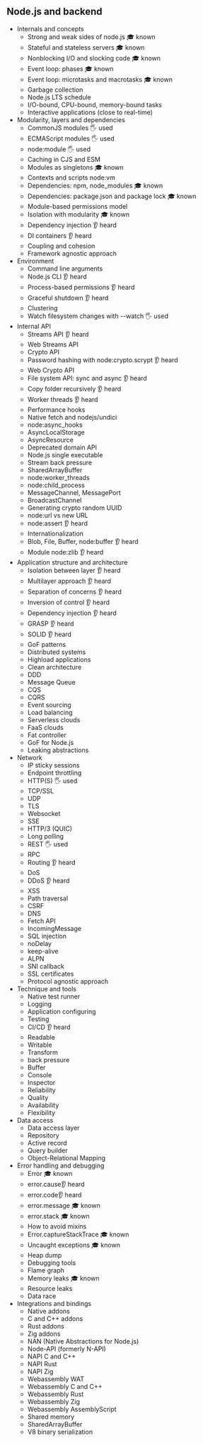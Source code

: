 ## Node.js and backend

- Internals and concepts
  - Strong and weak sides of node.js 🎓 known
  - Stateful and stateless servers 🎓 known
  - Nonblocking I/O and slocking code 🎓 known
  - Event loop: phases 🎓 known
  - Event loop: microtasks and macrotasks 🎓 known
  - Garbage collection
  - Node.js LTS schedule
  - I/O-bound, CPU-bound, memory-bound tasks
  - Interactive applications (close to real-time) 
- Modularity, layers and dependencies
  - CommonJS modules 🖐️ used
  - ECMAScript modules 🖐️ used
  - node:module 🖐️ used
  - Caching in CJS and ESM
  - Modules as singletons 🎓 known
  - Contexts and scripts node:vm
  - Dependencies: npm, node_modules 🎓 known
  - Dependencies: package.json and package lock 🎓 known
  - Module-based permissions model
  - Isolation with modularity 🎓 known
  - Dependency injection 👂 heard
  - DI containers 👂 heard
  - Coupling and cohesion
  - Framework agnostic approach
- Environment
  - Command line arguments
  - Node.js CLI 👂 heard
  - Process-based permissions 👂 heard
  - Graceful shutdown 👂 heard
  - Clustering
  - Watch filesystem changes with --watch 🖐️ used
- Internal API
  - Streams API 👂 heard
  - Web Streams API
  - Crypto API
  - Password hashing with node:crypto.scrypt 👂 heard
  - Web Crypto API
  - File system API: sync and async  👂 heard
  - Copy folder recursively 👂 heard
  - Worker threads 👂 heard
  - Performance hooks
  - Native fetch and nodejs/undici
  - node:async_hooks
  - AsyncLocalStorage
  - AsyncResource
  - Deprecated domain API
  - Node.js single executable
  - Stream back pressure
  - SharedArrayBuffer
  - node:worker_threads
  - node:child_process
  - MessageChannel, MessagePort
  - BroadcastChannel
  - Generating crypto random UUID
  - node:url vs new URL
  - node:assert 👂 heard
  - Internationalization
  - Blob, File, Buffer, node:buffer 👂 heard
  - Module node:zlib 👂 heard
- Application structure and architecture
  - Isolation between layer 👂 heard
  - Multilayer approach 👂 heard
  - Separation of concerns 👂 heard
  - Inversion of control 👂 heard
  - Dependency injection 👂 heard
  - GRASP 👂 heard
  - SOLID 👂 heard
  - GoF patterns
  - Distributed systems
  - Highload applications
  - Clean architecture
  - DDD
  - Message Queue
  - CQS
  - CQRS
  - Event sourcing
  - Load balancing
  - Serverless clouds
  - FaaS clouds
  - Fat controller
  - GoF for Node.js
  - Leaking abstractions
- Network
  - IP sticky sessions
  - Endpoint throttling
  - HTTP(S) 🖐️ used
  - TCP/SSL
  - UDP
  - TLS
  - Websocket
  - SSE
  - HTTP/3 (QUIC)
  - Long polling
  - REST 🖐️ used
  - RPC
  - Routing 👂 heard
  - DoS
  - DDoS 👂 heard
  - XSS
  - Path traversal
  - CSRF
  - DNS
  - Fetch API
  - IncomingMessage
  - SQL injection
  - noDelay
  - keep-alive
  - ALPN
  - SNI callback
  - SSL certificates
  - Protocol agnostic approach
- Technique and tools
  - Native test runner
  - Logging
  - Application configuring
  - Testing
  - CI/CD 👂 heard
  - Readable
  - Writable
  - Transform
  - back pressure
  - Buffer
  - Console
  - Inspector
  - Reliability
  - Quality
  - Availability
  - Flexibility
- Data access
  - Data access layer
  - Repository
  - Active record
  - Query builder
  - Object-Relational Mapping
- Error handling and debugging
  - Error 🎓 known
  - error.cause👂 heard
  - error.code👂 heard
  - error.message 🎓 known
  - error.stack 🎓 known
  - How to avoid mixins
  - Error.captureStackTrace 🎓 known
  - Uncaught exceptions 🎓 known
  - Heap dump
  - Debugging tools
  - Flame graph
  - Memory leaks 🎓 known
  - Resource leaks
  - Data race
- Integrations and bindings
  - Native addons
  - C and C++ addons
  - Rust addons
  - Zig addons
  - NAN (Native Abstractions for Node.js)
  - Node-API (formerly N-API)
  - NAPI C and C++
  - NAPI Rust
  - NAPI Zig
  - Webassembly WAT
  - Webassembly C and C++
  - Webassembly Rust
  - Webassembly Zig
  - Webassembly AssemblyScript
  - Shared memory
  - SharedArrayBuffer
  - V8 binary serialization

